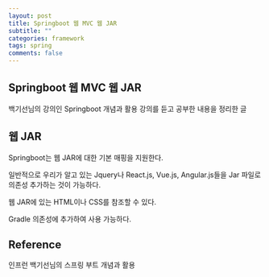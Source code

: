```yaml
---
layout: post
title: Springboot 웹 MVC 웹 JAR
subtitle: ""
categories: framework
tags: spring
comments: false
---
```


## Springboot 웹 MVC 웹 JAR

백기선님의 강의인 Springboot 개념과 활용 강의를 듣고 공부한 내용을 정리한 글

## 웹 JAR

Springboot는 웹 JAR에 대한 기본 매핑을 지원한다.

일반적으로 우리가 알고 있는 Jquery나 React.js, Vue.js, Angular.js들을 Jar 파일로 의존성 추가하는 것이 가능하다.

웹 JAR에 있는 HTML이나 CSS를 참조할 수 있다.

Gradle 의존성에 추가하여 사용 가능하다.

## Reference

인프런 백기선님의 스프링 부트 개념과 활용
